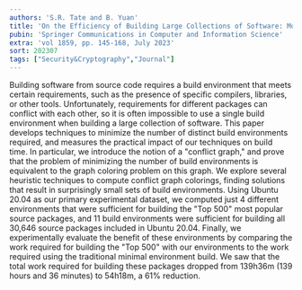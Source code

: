 ```yaml
---
authors: 'S.R. Tate and B. Yuan'
title: 'On the Efficiency of Building Large Collections of Software: Modeling, Algorithms, and Experimental Results'
pubin: 'Springer Communications in Computer and Information Science'
extra: 'vol 1859, pp. 145-168, July 2023'
sort: 202307
tags: ["Security&Cryptography","Journal"]
---
```

Building software from source code requires a build environment that meets certain requirements, such as the presence of specific compilers, libraries, or other tools. Unfortunately, requirements for different packages can conflict with each other, so it is often impossible to use a single build environment when building a large collection of software. This paper develops techniques to minimize the number of distinct build environments required, and measures the practical impact of our techniques on build time. In particular, we introduce the notion of a "conflict graph," and prove that the problem of minimizing the number of build environments is equivalent to the graph coloring problem on this graph. We explore several heuristic techniques to compute conflict graph colorings, finding solutions that result in surprisingly small sets of build environments. Using Ubuntu 20.04 as our primary experimental dataset, we computed just 4 different environments that were sufficient for building the "Top 500" most popular source packages, and 11 build environments were sufficient for building all 30,646 source packages included in Ubuntu 20.04. Finally, we experimentally evaluate the benefit of these environments by comparing the work required for building the "Top 500" with our environments to the work required using the traditional minimal environment build. We saw that the total work required for building these packages dropped from 139h36m (139 hours and 36 minutes) to 54h18m, a 61% reduction.


